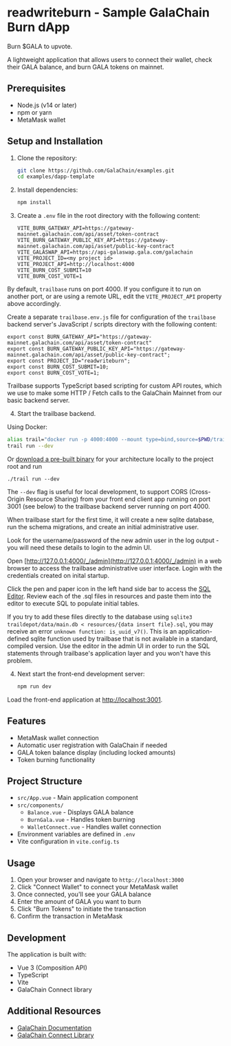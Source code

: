 # readwriteburn - Sample GalaChain Burn dApp

Burn $GALA to upvote.

A lightweight application that allows users to connect their wallet, check their GALA balance, and burn GALA tokens on mainnet.

## Prerequisites

- Node.js (v14 or later)
- npm or yarn
- MetaMask wallet

## Setup and Installation

1. Clone the repository:
   ```bash
   git clone https://github.com/GalaChain/examples.git
   cd examples/dapp-template
   ```

2. Install dependencies:
   ```bash
   npm install
   ```

3. Create a `.env` file in the root directory with the following content:
   ```
   VITE_BURN_GATEWAY_API=https://gateway-mainnet.galachain.com/api/asset/token-contract
   VITE_BURN_GATEWAY_PUBLIC_KEY_API=https://gateway-mainnet.galachain.com/api/asset/public-key-contract
   VITE_GALASWAP_API=https://api-galaswap.gala.com/galachain
   VITE_PROJECT_ID=<my project id>
   VITE_PROJECT_API=http://localhost:4000
   VITE_BURN_COST_SUBMIT=10
   VITE_BURN_COST_VOTE=1
   ```

By default, `trailbase` runs on port 4000. If you configure it to run on another port, or are using a remote URL, edit the `VITE_PROJECT_API` property above accordingly. 

Create a separate `trailbase.env.js` file for configuration of the `trailbase` backend server's JavaScript / scripts directory with the following content:

```
export const BURN_GATEWAY_API="https://gateway-mainnet.galachain.com/api/asset/token-contract"
export const BURN_GATEWAY_PUBLIC_KEY_API="https://gateway-mainnet.galachain.com/api/asset/public-key-contract";
export const PROJECT_ID="readwriteburn";
export const BURN_COST_SUBMIT=10;
export const BURN_COST_VOTE=1;
```

Trailbase supports TypeScript based scripting for custom API routes, which we use to make some HTTP / Fetch calls to the GalaChain Mainnet from our basic backend server. 

4. Start the trailbase backend. 

Using Docker:

```bash
alias trail="docker run -p 4000:4000 --mount type=bind,source=$PWD/traildepot,target=/app/traildepot trailbase/trailbase /app/trail"
trail run --dev
```

Or [download a pre-built binary](https://github.com/trailbaseio/trailbase/releases/) for your architecture locally to the project root and run 

```
./trail run --dev
```

The `--dev` flag is useful for local development, to support CORS (Cross-Origin Resource Sharing) from your front end client app running on port 3001 (see below) to the trailbase backend server running on port 4000. 

When trailbase start for the first time, it will create a new sqlite database, run the schema migrations, and create an initial administrative user. 

Look for the username/password of the new admin user in the log output - you will need these details to login to the admin UI. 

Open [http://127.0.0.1:4000/_/admin](http://127.0.0.1:4000/_/admin) in a web browser to access the trailbase administrative user interface. Login with the credentials created on inital startup. 

Click the pen and paper icon in the left hand side bar to access the [SQL Editor](http://127.0.0.1:4000/_/admin/editor). Review each of the .sql files in resources and paste them into the editor to execute SQL to populate initial tables.

If you try to add these files directly to the database using `sqlite3 traildepot/data/main.db < resources/{data insert file}.sql`, you may receive an error `unknown function: is_uuid_v7()`. This is an application-defined sqlite function used by trailbase that is not available in a standard, compiled version. Use the editor in the admin UI in order to run the SQL statements through trailbase's application layer and you won't have this problem. 

4. Next start the front-end development server:

   ```bash
   npm run dev
   ```

Load the front-end application at [http://localhost:3001](http://localhost:3001).

## Features

- MetaMask wallet connection
- Automatic user registration with GalaChain if needed
- GALA token balance display (including locked amounts)
- Token burning functionality

## Project Structure

- `src/App.vue` - Main application component
- `src/components/`
  - `Balance.vue` - Displays GALA balance
  - `BurnGala.vue` - Handles token burning
  - `WalletConnect.vue` - Handles wallet connection
- Environment variables are defined in `.env`
- Vite configuration in `vite.config.ts`

## Usage

1. Open your browser and navigate to `http://localhost:3000`
2. Click "Connect Wallet" to connect your MetaMask wallet
3. Once connected, you'll see your GALA balance
4. Enter the amount of GALA you want to burn
5. Click "Burn Tokens" to initiate the transaction
6. Confirm the transaction in MetaMask

## Development

The application is built with:
- Vue 3 (Composition API)
- TypeScript
- Vite
- GalaChain Connect library

## Additional Resources

- [GalaChain Documentation](https://docs.galachain.com)
- [GalaChain Connect Library](https://github.com/GalaChain/sdk)

